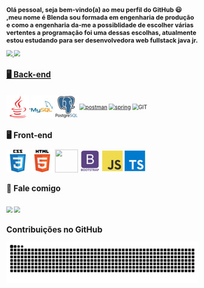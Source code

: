### Olá pessoal, seja bem-vindo(a) ao meu perfil do GitHub 😃 ,meu nome é Blenda sou formada em engenharia de produção e como a engenharia da-me a possiblidade de escolher várias vertentes a programação foi uma dessas escolhas, atualmente estou estudando para ser desenvolvedora web fullstack java jr. 



<div>
  <a href="https://github.com/blendagaspar">
  <img height="150em" src="https://github-readme-stats.vercel.app/api?username=blendagaspar&show_icons=true&theme=dracula&include_all_commits=true&count_private=true"/>
  <img height="140em" src="https://github-readme-stats.vercel.app/api/top-langs/?username=blendagaspar&layout=compact&langs_count=7&theme=dracula"/>
</div>
  
  <div class="form-row">
  <h2> 🖥️ Back-end </h2>
  <div class="col" style="display: inline_block"><br>
  <img align="center" alt="Blenda-Java" height="60" title="Java" width="60" src="https://raw.githubusercontent.com/devicons/devicon/master/icons/java/java-plain.svg">
  <a href="https://www.mysql.com/" target="_blank" title="MySQL"><img align="center" src="https://raw.githubusercontent.com/devicons/devicon/master/icons/mysql/mysql-original-wordmark.svg" alt="mysql" width="60" height="60"/></a>
<a href="https://www.postgresql.org" target="_blank" title="PostgreSQL"><img align="center" src="https://raw.githubusercontent.com/devicons/devicon/master/icons/postgresql/postgresql-original-wordmark.svg" alt="postgresql" width="60" height="60"/></a>
<a href="https://postman.com" target="_blank" title="PostMan"><img align="center" src="https://www.vectorlogo.zone/logos/getpostman/getpostman-icon.svg" alt="postman" width="60" height="60"/></a> 
<a href="https://spring.io/" target="_blank" title="SpringBoot"><img align="center" src="https://www.vectorlogo.zone/logos/springio/springio-icon.svg" alt="spring" width="60" height="60"/></a>
 <td><img align="center" alt="GIT" src="https://camo.githubusercontent.com/22d1116e541b7b380161ed7c77ceb24e5e88a71acbec6d9dae7a5624b23a46fd/68747470733a2f2f696d672e736869656c64732e696f2f62616467652f6769742532302d2532334630353033332e7376673f267374796c653d666f722d7468652d6261646765266c6f676f3d676974266c6f676f436f6c6f723d7768697465"></td>   
</div>
    
  <h2> 🖥️ Front-end </h2> 
  <div class="col"> 
    <a href="https://www.w3schools.com/css/" target="_blank" title="CSS 3"><img align="center" src="https://raw.githubusercontent.com/devicons/devicon/master/icons/css3/css3-original-wordmark.svg" alt="css3" width="60" height="60"/></a>
<a href="https://www.w3.org/html/" target="_blank" title="HTML 5"><img align="center" src="https://raw.githubusercontent.com/devicons/devicon/master/icons/html5/html5-original-wordmark.svg" alt="html5" width="60" height="60"/></a> 
  <a href="https://angular.io" target="_blank" title="Angular"><img align="center" src="https://angular.io/assets/images/logos/angular/angular.svg" width="60" height="60"/></a>
  <a href="https://getbootstrap.com" target="_blank" title="Bootstrap"><img align="center" src="https://raw.githubusercontent.com/devicons/devicon/master/icons/bootstrap/bootstrap-plain-wordmark.svg" alt="bootstrap" width="55" height="55"/></a>
<a href="https://developer.mozilla.org/en-US/docs/Web/JavaScript" target="_blank" title="JavaScript"><img align="center" src="https://raw.githubusercontent.com/devicons/devicon/master/icons/javascript/javascript-original.svg" alt="javascript" width="55" height="55"/></a>
  <a href="https://www.typescriptlang.org/" target="_blank" title="TypeScript"><img align="center" src="https://raw.githubusercontent.com/devicons/devicon/master/icons/typescript/typescript-original.svg" alt="typescript" width="55" height="55"></a>
    
</div>
 </div>   
  
  <h2>💬 Fale comigo </h2>
  <br>
  <div> 
  <a href = "mailto:blendagaspar@hotmail.com"><img src="https://img.shields.io/badge/Microsoft_Outlook-0078D4?style=for-the-badge&logo=microsoft-outlook&logoColor=white" target="_blank"></a>
  <a href="https://www.linkedin.com/in/blenda-gaspar-175528162/" target="_blank"><img src="https://img.shields.io/badge/-LinkedIn-%230077B5?style=for-the-badge&logo=linkedin&logoColor=white" target="_blank"></a> 
    
  <h2> Contribuições no GitHub  </h2>
    
  ![Snake animation](https://github.com/blendagaspar/blendagaspar/blob/output/github-contribution-grid-snake.svg)
</div>
